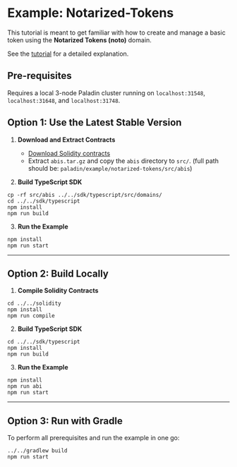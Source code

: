 # Example: Notarized-Tokens

This tutorial is meant to get familiar with how to create and manage a basic token using the **Notarized Tokens (noto)** domain.

See the [tutorial](https://lf-decentralized-trust-labs.github.io/paladin/head/tutorials/notarized-tokens/) for a detailed explanation.

## Pre-requisites

Requires a local 3-node Paladin cluster running on `localhost:31548`, `localhost:31648`, and `localhost:31748`.

## Option 1: Use the Latest Stable Version

1. **Download and Extract Contracts**

   - [Download Solidity contracts](https://github.com/LF-Decentralized-Trust-labs/paladin/releases/latest/download/abis.tar.gz)
   - Extract `abis.tar.gz` and copy the `abis` directory to `src/`. (full path should be: `paladin/example/notarized-tokens/src/abis`)

2. **Build TypeScript SDK**

```shell
cp -rf src/abis ../../sdk/typescript/src/domains/
cd ../../sdk/typescript
npm install
npm run build
```

3. **Run the Example**

```shell
npm install
npm run start
```

---

## Option 2: Build Locally

1. **Compile Solidity Contracts**

```shell
cd ../../solidity
npm install
npm run compile
```

2. **Build TypeScript SDK**

```shell
cd ../../sdk/typescript
npm install
npm run build
```

3. **Run the Example**

```shell
npm install
npm run abi
npm run start
```

---

## Option 3: Run with Gradle

To perform all prerequisites and run the example in one go:

```shell
../../gradlew build
npm run start
```
